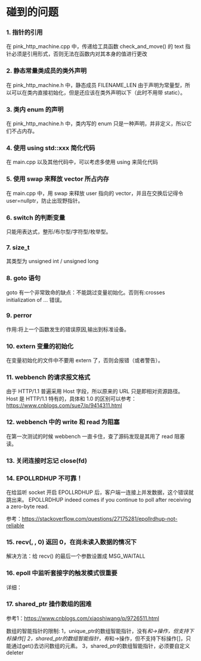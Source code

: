 # 碰到的问题

### 1. 指针的引用
在 pink_http_machine.cpp 中，传递给工具函数 check_and_move() 的 text 指针必须是引用形式，否则无法在函数内对其本身的值进行更改

### 2. 静态常量类成员的类外声明
在 pink_http_machine.h 中，静态成员 FILENAME_LEN 由于声明为常量型，所以可以在类内直接初始化，但是还应该在类外声明以下（此时不用带 static）。

### 3. 类内 enum 的声明
在 pink_http_machine.h 中，类内写的 enum 只是一种声明，并非定义，所以它们不占内存。

### 4. 使用 using std::xxx 简化代码
在 main.cpp 以及其他代码中，可以考虑多使用 using 来简化代码

### 5. 使用 swap 来释放 vector 所占内存
在 main.cpp 中，用 swap 来释放 user 指向的 vector，并且在交换后记得令 user=nullptr，防止出现野指针。

### 6. switch 的判断变量
只能用表达式，整形/布尔型/字符型/枚举型。

### 7. size_t
其类型为 unsigned int / unsigned long

### 8. goto 语句
goto 有一个非常致命的缺点：不能跳过变量初始化。否则有:crosses initialization of ... 错误。

### 9. perror
作用:将上一个函数发生的错误原因,输出到标准设备。

### 10. extern 变量的初始化
在变量初始化的文件中不要用 extern 了，否则会报错（或者警告）。

### 11. webbench 的请求报文格式
由于 HTTP/1.1 普遍采用 Host 字段，所以原来的 URL 只是即相对资源路径。<br>
Host 是 HTTP/1.1 特有的，具体和 1.0 的区别可以参考：https://www.cnblogs.com/sue7/p/9414311.html

### 12. webbench 中的 write 和 read 为阻塞
在第一次测试的时候 webbench 一直卡住，查了源码发现是其用了 read 阻塞读。

### 13. 关闭连接时忘记 close(fd)

### 14. EPOLLRDHUP 不可靠！
在给监听 socket 开启 EPOLLRDHUP 后，客户端一连接上并发数据，这个错误就跳出来。
EPOLLRDHUP indeed comes if you continue to poll after receiving a zero-byte read.

参考：https://stackoverflow.com/questions/27175281/epollrdhup-not-reliable

### 15. recv(, , 0) 返回 0，在尚未读入数据的情况下
解决方法：给 recv() 的最后一个参数设置成 MSG_WAITALL

### 16. epoll 中监听套接字的触发模式很重要
详细：

### 17. shared_ptr 操作数组的困难
参考1：https://www.cnblogs.com/xiaoshiwang/p/9726511.html

数组的智能指针的限制:
1，unique_ptr的数组智能指针，没有*和->操作，但支持下标操作[]
2，shared_ptr的数组智能指针，有*和->操作，但不支持下标操作[]，只能通过get()去访问数组的元素。
3，shared_ptr的数组智能指针，必须要自定义deleter
